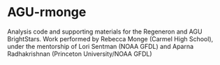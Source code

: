 # AGU-rmonge

Analysis code and supporting materials for the Regeneron and AGU BrightStars.
Work performed by Rebecca Monge (Carmel High School), under the mentorship of Lori Sentman (NOAA GFDL) and Aparna Radhakrishnan (Princeton University/NOAA GFDL)
